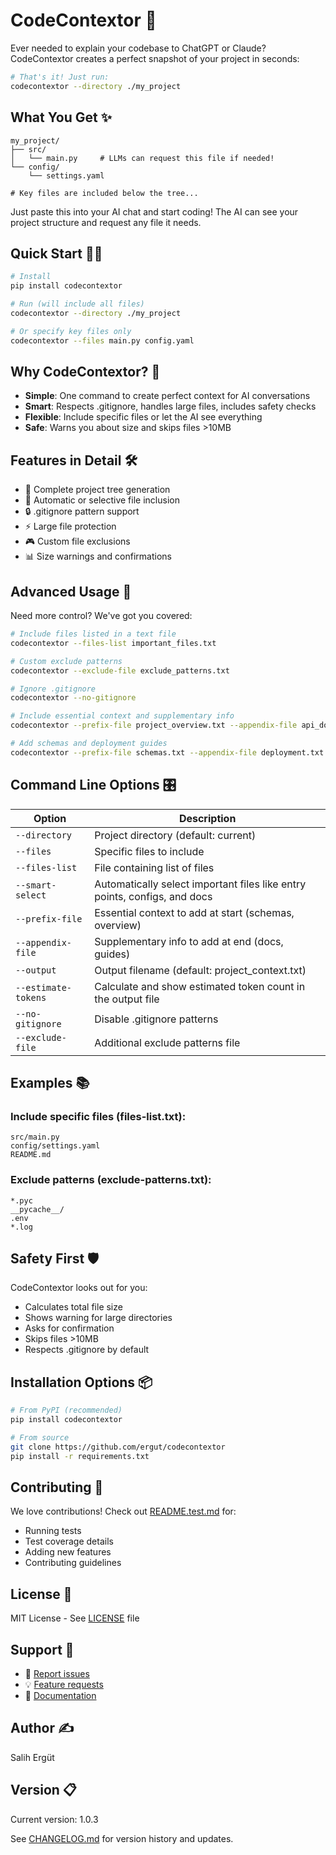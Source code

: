 # CodeContextor 🚀

Ever needed to explain your codebase to ChatGPT or Claude? CodeContextor creates a perfect snapshot of your project in seconds:

```bash
# That's it! Just run:
codecontextor --directory ./my_project
```

## What You Get ✨

```text
my_project/
├── src/
│   └── main.py     # LLMs can request this file if needed!
└── config/
    └── settings.yaml

# Key files are included below the tree...
```

Just paste this into your AI chat and start coding! The AI can see your project structure and request any file it needs.

## Quick Start 🏃‍♂️

```bash
# Install
pip install codecontextor

# Run (will include all files)
codecontextor --directory ./my_project

# Or specify key files only
codecontextor --files main.py config.yaml
```

## Why CodeContextor? 🎯

- **Simple**: One command to create perfect context for AI conversations
- **Smart**: Respects .gitignore, handles large files, includes safety checks
- **Flexible**: Include specific files or let the AI see everything
- **Safe**: Warns you about size and skips files >10MB

## Features in Detail 🛠️

- 📁 Complete project tree generation
- 📄 Automatic or selective file inclusion
- 🔒 .gitignore pattern support
- ⚡ Large file protection
- 🎮 Custom file exclusions
- 📊 Size warnings and confirmations

## Advanced Usage 🔧

Need more control? We've got you covered:

```bash
# Include files listed in a text file
codecontextor --files-list important_files.txt

# Custom exclude patterns
codecontextor --exclude-file exclude_patterns.txt

# Ignore .gitignore
codecontextor --no-gitignore

# Include essential context and supplementary info
codecontextor --prefix-file project_overview.txt --appendix-file api_docs.txt

# Add schemas and deployment guides
codecontextor --prefix-file schemas.txt --appendix-file deployment.txt
```

## Command Line Options 🎛️

| Option | Description |
|--------|-------------|
| `--directory` | Project directory (default: current) |
| `--files` | Specific files to include |
| `--files-list` | File containing list of files |
| `--smart-select` | Automatically select important files like entry points, configs, and docs |
| `--prefix-file` | Essential context to add at start (schemas, overview) |
| `--appendix-file` | Supplementary info to add at end (docs, guides) |
| `--output` | Output filename (default: project_context.txt) |
| `--estimate-tokens` | Calculate and show estimated token count in the output file |
| `--no-gitignore` | Disable .gitignore patterns |
| `--exclude-file` | Additional exclude patterns file |

## Examples 📚

### Include specific files (files-list.txt):
```text
src/main.py
config/settings.yaml
README.md
```

### Exclude patterns (exclude-patterns.txt):
```text
*.pyc
__pycache__/
.env
*.log
```

## Safety First 🛡️

CodeContextor looks out for you:
- Calculates total file size
- Shows warning for large directories
- Asks for confirmation
- Skips files >10MB
- Respects .gitignore by default

## Installation Options 📦

```bash
# From PyPI (recommended)
pip install codecontextor

# From source
git clone https://github.com/ergut/codecontextor
pip install -r requirements.txt
```

## Contributing 🤝

We love contributions! Check out [README.test.md](README.test.md) for:
- Running tests
- Test coverage details
- Adding new features
- Contributing guidelines

## License 📜

MIT License - See [LICENSE](LICENSE) file

## Support 💬

- 🐛 [Report issues](https://github.com/ergut/codecontextor/issues)
- 💡 [Feature requests](https://github.com/ergut/codecontextor/issues)
- 📖 [Documentation](https://github.com/ergut/codecontextor)

## Author ✍️

Salih Ergüt

## Version 📋

Current version: 1.0.3

See [CHANGELOG.md](CHANGELOG.md) for version history and updates.